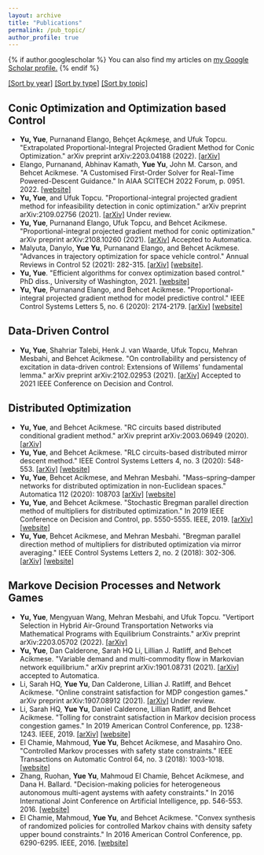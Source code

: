 ```yaml
---
layout: archive
title: "Publications"
permalink: /pub_topic/
author_profile: true
---
```


{% if author.googlescholar %}
  You can also find my articles on <u><a href="{{author.googlescholar}}">my Google Scholar profile</a>.</u>
{% endif %}

[[Sort by year]](publications.md) [[Sort by type]](pub_type.md) [[Sort by topic]](pub_topic.md)

## Conic Optimization and Optimization based Control

* **Yu, Yue**, Purnanand Elango, Behçet Açıkmeşe, and Ufuk Topcu. "Extrapolated Proportional-Integral Projected Gradient Method for Conic Optimization." arXiv preprint arXiv:2203.04188 (2022). [[arXiv]](https://arxiv.org/pdf/2203.04188.pdf)
* Elango, Purnanand, Abhinav Kamath, **Yue Yu**, John M. Carson, and Behcet Acikmese. "A Customised First-Order Solver for Real-Time Powered-Descent Guidance." In AIAA SCITECH 2022 Forum, p. 0951. 2022. [[website]](https://arc.aiaa.org/doi/abs/10.2514/6.2022-0951)
* **Yu, Yue**, and Ufuk Topcu. "Proportional-integral projected gradient method for infeasibility detection in conic optimization." arXiv preprint arXiv:2109.02756 (2021). [[arXiv]](https://arxiv.org/pdf/2109.02756.pdf) Under review.
* **Yu, Yue**, Purnanand Elango, Ufuk Topcu, and Behcet Acikmese. "Proportional-integral projected gradient method for conic optimization." arXiv preprint arXiv:2108.10260 (2021). [[arXiv]](https://arxiv.org/pdf/2108.10260.pdf) Accepted to Automatica.
* Malyuta, Danylo, **Yue Yu**, Purnanand Elango, and Behcet Acikmese. "Advances in trajectory optimization for space vehicle control." Annual Reviews in Control 52 (2021): 282-315. [[arXiv]](https://arxiv.org/pdf/2108.02335.pdf) [[website]](https://www.sciencedirect.com/science/article/pii/S1367578821000377).
* **Yu, Yue**. "Efficient algorithms for convex optimization based control." PhD diss., University of Washington, 2021. [[website]](https://www.proquest.com/docview/2529309270?pq-origsite=gscholar&fromopenview=true)
* **Yu, Yue**, Purnanand Elango, and Behcet Acikmese. "Proportional-integral projected gradient method for model predictive control." IEEE Control Systems Letters 5, no. 6 (2020): 2174-2179. [[arXiv]](https://arxiv.org/pdf/2009.06980.pdf) [[website]](https://ieeexplore.ieee.org/abstract/document/9295329)

## Data-Driven Control
* **Yu, Yue**, Shahriar Talebi, Henk J. van Waarde, Ufuk Topcu, Mehran Mesbahi, and Behcet Acikmese. "On controllability and persistency of excitation in data-driven control: Extensions of Willems' fundamental lemma." arXiv preprint arXiv:2102.02953 (2021). [[arXiv]](https://arxiv.org/pdf/2102.02953.pdf) Accepted to 2021 IEEE Conference on Decision and Control.

## Distributed Optimization

* **Yu, Yue**, and Behcet Acikmese. "RC circuits based distributed conditional gradient method." arXiv preprint arXiv:2003.06949 (2020). [[arXiv]](https://arxiv.org/pdf/2003.06949.pdf)
* **Yu, Yue**, and Behcet Acikmese. "RLC circuits-based distributed mirror descent method." IEEE Control Systems Letters 4, no. 3 (2020): 548-553. [[arXiv]](https://arxiv.org/pdf/1911.06273.pdf) [[website]](https://ieeexplore.ieee.org/abstract/document/8993740)
* **Yu, Yue**, Behcet Acikmese, and Mehran Mesbahi. "Mass–spring–damper networks for distributed optimization in non-Euclidean spaces." Automatica 112 (2020): 108703 [[arXiv]](https://arxiv.org/pdf/1808.01999.pdf) [[website]](https://www.sciencedirect.com/science/article/pii/S0005109819305667?casa_token=BkKMaJwzXOUAAAAA:s6CNAdFXqRAxY3qDR4IXmPFy5vbAy9nz1YzYfYbdxMw6SYK_2zrTbiP7P8kFXRfK3mv-fi_5Jg)
* **Yu, Yue**, and Behcet Acikmese. "Stochastic Bregman parallel direction method of multipliers for distributed optimization." In 2019 IEEE Conference on Decision and Control, pp. 5550-5555. IEEE, 2019. [[arXiv]](https://arxiv.org/pdf/1902.09695.pdf) [[website]](https://ieeexplore.ieee.org/abstract/document/9029539?casa_token=KXuBzjFReGkAAAAA:ul6TSzYr6Y0kBmRuJSzoP51WSFQ1gUXsXAZ-yfkHy2k2786h9XyVYvJFbPxi1xJHESv0Oj9WmA)
* **Yu, Yue**, Behcet Acikmese, and Mehran Mesbahi. "Bregman parallel direction method of multipliers for distributed optimization via mirror averaging." IEEE Control Systems Letters 2, no. 2 (2018): 302-306. [[arXiv]](https://arxiv.org/pdf/1802.06835.pdf) [[website]](https://ieeexplore.ieee.org/abstract/document/8354719/?casa_token=h5MFx4g3e7YAAAAA:QiPM9epkzIYAekhPhDQQ6d7EVxD89c3Eyh2swNoz7RWYDW9SSrErqV9vnVXU0zcK9YVqN7Tz6g)

## Markove Decision Processes and Network Games
* **Yu, Yue**, Mengyuan Wang, Mehran Mesbahi, and Ufuk Topcu. "Vertiport Selection in Hybrid Air-Ground Transportation Networks via Mathematical Programs with Equilibrium Constraints." arXiv preprint arXiv:2203.05702 (2022). [[arXiv]](https://arxiv.org/pdf/2203.05702.pdf) 
* **Yu, Yue**, Dan Calderone, Sarah HQ Li, Lillian J. Ratliff, and Behcet Acikmese. "Variable demand and multi-commodity flow in Markovian network equilibrium." arXiv preprint arXiv:1901.08731 (2021). [[arXiv]](https://arxiv.org/pdf/1901.08731.pdf) accepted to Automatica.
* Li, Sarah HQ, **Yue Yu**, Dan Calderone, Lillian J. Ratliff, and Behcet Acikmese. "Online constraint satisfaction for MDP congestion games." arXiv preprint arXiv:1907.08912 (2021). [[arXiv]](https://arxiv.org/pdf/1907.08912.pdf) Under review.
* Li, Sarah HQ, **Yue Yu**, Daniel Calderone, Lillian Ratliff, and Behcet Acikmese. "Tolling for constraint satisfaction in Markov decision process congestion games." In 2019 American Control Conference, pp. 1238-1243. IEEE, 2019. [[arXiv]](https://arxiv.org/pdf/1903.00747.pdf) [[website]](https://ieeexplore.ieee.org/abstract/document/8814925/?casa_token=ahnd0VNwc0EAAAAA:M4-d3ZQwqh3z8z3QFDQNxbxSTfhfwffMphToUT3jUKuiamR1Gwc19dtObNxjYYCBzGBST865lQ)
* El Chamie, Mahmoud, **Yue Yu**, Behcet Acikmese, and Masahiro Ono. "Controlled Markov processes with safety state constraints." IEEE Transactions on Automatic Control 64, no. 3 (2018): 1003-1018. [[website]](https://ieeexplore.ieee.org/abstract/document/8391697)
* Zhang, Ruohan, **Yue Yu**, Mahmoud El Chamie, Behcet Acikmese, and Dana H. Ballard. "Decision-making policies for heterogeneous autonomous multi-agent aystems with aafety constraints." In 2016 International Joint Conference on Artificial Intelligence, pp. 546-553. 2016. [[website]](https://www.ijcai.org/Proceedings/16/Papers/084.pdf)
* El Chamie, Mahmoud, **Yue Yu**, and Behcet Acikmese. "Convex synthesis of randomized policies for controlled Markov chains with density safety upper bound constraints." In 2016 American Control Conference, pp. 6290-6295. IEEE, 2016. [[website]](https://ieeexplore.ieee.org/abstract/document/7526658/?casa_token=tPuIZiWwS4IAAAAA:p759gqSy6m-GyS1gFVV4f26k4m2W9aAxguo2Bdt9lYoLUFwtGAvtLC1EOcMFVB8mgLbT6Ay6ZQ)
